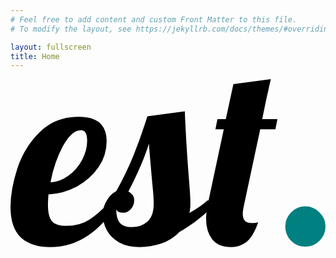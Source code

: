 ```yaml
---
# Feel free to add content and custom Front Matter to this file.
# To modify the layout, see https://jekyllrb.com/docs/themes/#overriding-theme-defaults

layout: fullscreen
title: Home
---
```

<svg viewBox="0 0 65 35" xmlns="http://www.w3.org/2000/svg" class="o-logo"><g aria-label="est." font-size="52.208"><path d="M8.144 34.666q-3.863 0-6.003-1.984Q0 30.646 0 26.365q0-3.602 1.41-7.935 1.41-4.334 4.594-7.466 3.185-3.185 8.092-3.185 5.743 0 5.743 5.012 0 2.924-1.67 5.378-1.671 2.453-4.438 3.967-2.767 1.462-5.9 1.671-.104 1.566-.104 2.088 0 2.559.887 3.498.888.888 2.872.888 2.82 0 4.803-1.305 2.036-1.306 4.438-3.968h1.775q-5.795 9.658-14.358 9.658zm.105-13.365q1.932-.104 3.654-1.357 1.776-1.253 2.82-3.185 1.096-1.932 1.096-4.072t-1.305-2.14q-1.88 0-3.707 3.288-1.775 3.29-2.558 7.466z" /><path d="M26.678 34.666q-2.506 0-4.228-.94-1.723-.991-2.559-2.505-.835-1.567-.835-3.237 0-1.723.835-2.976.783-1.305 1.932-1.88 2.036-3.654 3.55-7.361 1.514-3.76 2.872-8.092L35.97 6.63q.262 6.683.888 14.462.261 3.133.261 4.542 0 1.201-.209 1.984 2.454-1.41 3.76-2.61h2.192q-3.341 3.863-7.988 6.526-1.514 1.618-3.759 2.401-2.193.731-4.438.731zm-1.67-4.124q1.931 0 3.237-1.149 1.305-1.148 1.305-3.706 0-1.567-.313-4.386-.522-5.952-.68-7.988-1.252 4.125-4.228 9.868 1.2.626 1.2 1.827 0 .992-.678 1.775-.626.783-1.618.783-1.097 0-1.41-.679 0 1.88.73 2.767.784.888 2.455.888z" /><path d="M45.578 34.666q-2.663 0-3.968-1.618-1.253-1.619-1.253-4.281 0-1.358.313-2.767l3.342-15.663h-1.723l.417-2.088h1.723l1.566-7.205L53.722 0q-.47 1.984-.522 2.35-.365 1.461-1.253 5.899h3.133l-.418 2.088H51.53L48.188 26q-.26 1.148-.26 1.827 0 1.88 1.826 1.88.94 0 1.358-.157-1.044 3.028-2.454 4.072-1.41 1.044-3.08 1.044z" /><path d="M60.823 34.562q-1.723 0-2.924-1.2-1.2-1.202-1.2-2.925 0-1.722 1.2-2.923 1.2-1.253 2.924-1.253 1.722 0 2.923 1.253Q65 28.714 65 30.437t-1.253 2.924q-1.2 1.2-2.923 1.2z" fill="teal"/></g></svg>